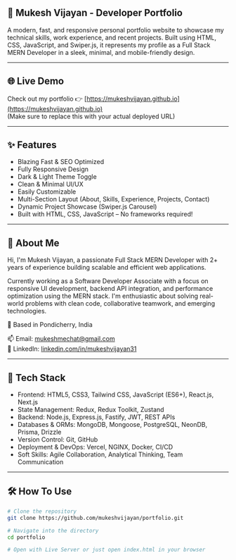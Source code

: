 ## 🚀 Mukesh Vijayan - Developer Portfolio

A modern, fast, and responsive personal portfolio website to showcase my technical skills, work experience, and recent projects. Built using HTML, CSS, JavaScript, and Swiper.js, it represents my profile as a Full Stack MERN Developer in a sleek, minimal, and mobile-friendly design.

---

## 🌐 Live Demo

Check out my portfolio 👉 [https://mukeshvijayan.github.io](https://mukeshvijayan.github.io)  
(Make sure to replace this with your actual deployed URL)

---

## ✨ Features

- Blazing Fast & SEO Optimized
- Fully Responsive Design
- Dark & Light Theme Toggle
- Clean & Minimal UI/UX
- Easily Customizable
- Multi-Section Layout (About, Skills, Experience, Projects, Contact)
- Dynamic Project Showcase (Swiper.js Carousel)
- Built with HTML, CSS, JavaScript – No frameworks required!

---

## 💼 About Me

Hi, I'm Mukesh Vijayan, a passionate Full Stack MERN Developer with 2+ years of experience building scalable and efficient web applications.

Currently working as a Software Developer Associate with a focus on responsive UI development, backend API integration, and performance optimization using the MERN stack. I'm enthusiastic about solving real-world problems with clean code, collaborative teamwork, and emerging technologies.

📍 Based in Pondicherry, India

📫 Email: mukeshmechat@gmail.com  
🔗 LinkedIn: [linkedin.com/in/mukeshvijayan31](https://www.linkedin.com/in/mukeshvijayan31)

---

## 🧠 Tech Stack

- Frontend: HTML5, CSS3, Tailwind CSS, JavaScript (ES6+), React.js, Next.js
- State Management: Redux, Redux Toolkit, Zustand
- Backend: Node.js, Express.js, Fastify, JWT, REST APIs
- Databases & ORMs: MongoDB, Mongoose, PostgreSQL, NeonDB, Prisma, Drizzle
- Version Control: Git, GitHub
- Deployment & DevOps: Vercel, NGINX, Docker, CI/CD
- Soft Skills: Agile Collaboration, Analytical Thinking, Team Communication

---

## 🛠️ How To Use

```bash
# Clone the repository
git clone https://github.com/mukeshvijayan/portfolio.git

# Navigate into the directory
cd portfolio

# Open with Live Server or just open index.html in your browser
```
